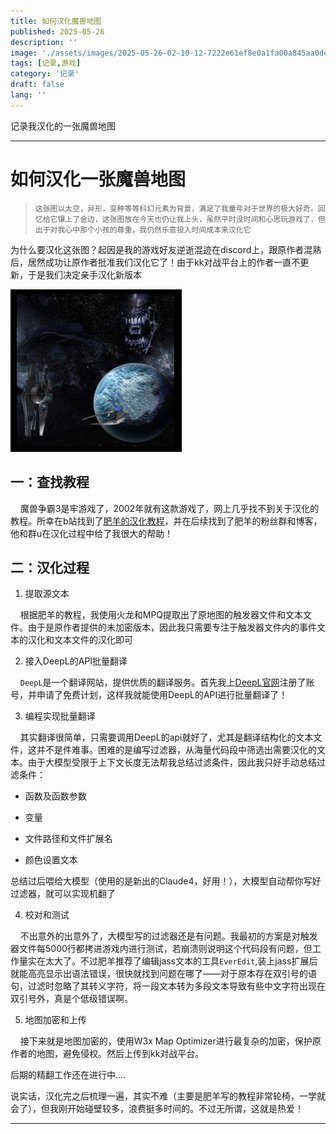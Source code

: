 ```yaml
---
title: 如何汉化魔兽地图
published: 2025-05-26
description: ''
image: './assets/images/2025-05-26-02-10-12-7222e61ef8e0a1fa00a845aa0de502f.png'
tags: [记录,游戏]
category: '记录'
draft: false 
lang: ''
---
```


记录我汉化的一张魔兽地图

---

# 如何汉化一张魔兽地图

> `这张图以太空，异形，变种等等科幻元素为背景，满足了我童年对于世界的极大好奇。回忆给它镶上了金边，这张图放在今天也仍让我上头，虽然平时没时间和心思玩游戏了，但出于对我心中那个小孩的尊重，我仍然乐意投入时间成本来汉化它`

为什么要汉化这张图？起因是我的游戏好友逆逝混迹在discord上，跟原作者混熟后，居然成功让原作者批准我们汉化它了！由于kk对战平台上的作者一直不更新，于是我们决定亲手汉化新版本

![](assets/images/2025-05-26-02-10-12-7222e61ef8e0a1fa00a845aa0de502f.png)

## 一：查找教程

    魔兽争霸3是牢游戏了，2002年就有这款游戏了，网上几乎找不到关于汉化的教程。所幸在b站找到了[肥羊的汉化教程](https://www.bilibili.com/read/readlist/rl149421?spm_id_from=333.1369.opus.module_collection.click)，并在后续找到了肥羊的粉丝群和博客，他和群u在汉化过程中给了我很大的帮助！

## 二：汉化过程

1. 提取源文本

    根据肥羊的教程，我使用火龙和MPQ提取出了原地图的触发器文件和文本文件。由于是原作者提供的未加密版本，因此我只需要专注于触发器文件内的事件文本的汉化和文本文件的汉化即可

2. 接入DeepL的API批量翻译

    `DeepL`是一个翻译网站，提供优质的翻译服务。首先我上[DeepL官网](https://www.deepl.com)注册了账号，并申请了免费计划，这样我就能使用DeepL的API进行批量翻译了！

3. 编程实现批量翻译

    其实翻译很简单，只需要调用DeepL的api就好了，尤其是翻译结构化的文本文件，这并不是件难事。困难的是编写过滤器，从海量代码段中筛选出需要汉化的文本。由于大模型受限于上下文长度无法帮我总结过滤条件，因此我只好手动总结过滤条件：

- 函数及函数参数

- 变量

- 文件路径和文件扩展名

- 颜色设置文本

总结过后喂给大模型（使用的是新出的Claude4，好用！），大模型自动帮你写好过滤器，就可以实现机翻了

4. 校对和测试

    不出意外的出意外了，大模型写的过滤器还是有问题。我最初的方案是对触发器文件每5000行都拷进游戏内进行测试，若崩溃则说明这个代码段有问题，但工作量实在太大了。不过肥羊推荐了编辑jass文本的工具`EverEdit`,装上jass扩展后就能高亮显示出语法错误，很快就找到问题在哪了——对于原本存在双引号的语句，过滤时忽略了其转义字符，将一段文本转为多段文本导致有些中文字符出现在双引号外，真是个低级错误啊。

5. 地图加密和上传

    接下来就是地图加密的，使用W3x Map Optimizer进行最复杂的加密，保护原作者的地图，避免侵权。然后上传到kk对战平台。

后期的精翻工作还在进行中....

说实话，汉化完之后梳理一遍，其实不难（主要是肥羊写的教程非常轮椅，一学就会了），但我刚开始碰壁较多，浪费挺多时间的。不过无所谓，这就是热爱！

---
